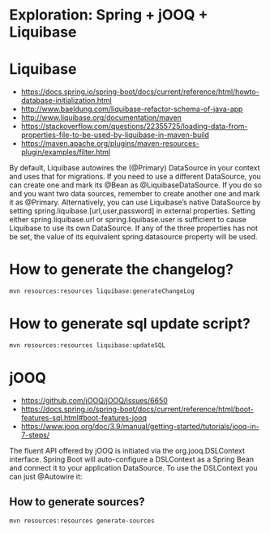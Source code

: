 # Exploration: Spring + jOOQ + Liquibase 

# Liquibase

* https://docs.spring.io/spring-boot/docs/current/reference/html/howto-database-initialization.html
* http://www.baeldung.com/liquibase-refactor-schema-of-java-app
* http://www.liquibase.org/documentation/maven
* https://stackoverflow.com/questions/22355725/loading-data-from-properties-file-to-be-used-by-liquibase-in-maven-build
* https://maven.apache.org/plugins/maven-resources-plugin/examples/filter.html

By default, Liquibase autowires the (@Primary) DataSource in your context and uses that for migrations. If you need to use a different DataSource, you can create one and mark its @Bean as @LiquibaseDataSource. If you do so and you want two data sources, remember to create another one and mark it as @Primary. Alternatively, you can use Liquibase’s native DataSource by setting spring.liquibase.[url,user,password] in external properties. Setting either spring.liquibase.url or spring.liquibase.user is sufficient to cause Liquibase to use its own DataSource. If any of the three properties has not be set, the value of its equivalent spring.datasource property will be used.

# How to generate the changelog?

```bash
mvn resources:resources liquibase:generateChangeLog
```

# How to generate sql update script?

```bash
mvn resources:resources liquibase:updateSQL
```

# jOOQ

* https://github.com/jOOQ/jOOQ/issues/6650
* https://docs.spring.io/spring-boot/docs/current/reference/html/boot-features-sql.html#boot-features-jooq
* https://www.jooq.org/doc/3.9/manual/getting-started/tutorials/jooq-in-7-steps/

The fluent API offered by jOOQ is initiated via the org.jooq.DSLContext interface. Spring Boot will auto-configure a DSLContext as a Spring Bean and connect it to your application DataSource. To use the DSLContext you can just @Autowire it:

## How to generate sources?

```bash
mvn resources:resources generate-sources
```
